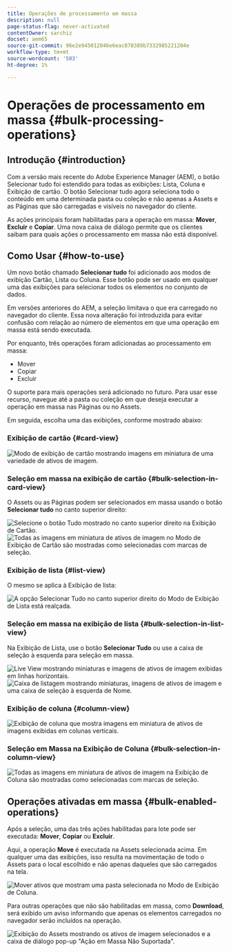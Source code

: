 ```yaml
---
title: Operações de processamento em massa
description: null
page-status-flag: never-activated
contentOwner: sarchiz
docset: aem65
source-git-commit: 96e2e945012046e6eac878389b7332985221204e
workflow-type: tm+mt
source-wordcount: '503'
ht-degree: 1%

---
```



# Operações de processamento em massa {#bulk-processing-operations}

## Introdução {#introduction}

Com a versão mais recente do Adobe Experience Manager (AEM), o botão Selecionar tudo foi estendido para todas as exibições: Lista, Coluna e Exibição de cartão. O botão Selecionar tudo agora seleciona todo o conteúdo em uma determinada pasta ou coleção e não apenas a Assets e as Páginas que são carregadas e visíveis no navegador do cliente.

As ações principais foram habilitadas para a operação em massa: **Mover**, **Excluir** e **Copiar**. Uma nova caixa de diálogo permite que os clientes saibam para quais ações o processamento em massa não está disponível.

## Como Usar {#how-to-use}

Um novo botão chamado **Selecionar tudo** foi adicionado aos modos de exibição Cartão, Lista ou Coluna. Esse botão pode ser usado em qualquer uma das exibições para selecionar todos os elementos no conjunto de dados.

Em versões anteriores do AEM, a seleção limitava o que era carregado no navegador do cliente. Essa nova alteração foi introduzida para evitar confusão com relação ao número de elementos em que uma operação em massa está sendo executada.

Por enquanto, três operações foram adicionadas ao processamento em massa:

* Mover
* Copiar
* Excluir

O suporte para mais operações será adicionado no futuro.
Para usar esse recurso, navegue até a pasta ou coleção em que deseja executar a operação em massa nas Páginas ou no Assets.

Em seguida, escolha uma das exibições, conforme mostrado abaixo:

### Exibição de cartão {#card-view}

![Modo de exibição de cartão mostrando imagens em miniatura de uma variedade de ativos de imagem.](assets/unu.png)

### Seleção em massa na exibição de cartão {#bulk-selection-in-card-view}

O Assets ou as Páginas podem ser selecionados em massa usando o botão **Selecionar tudo** no canto superior direito:

![Selecione o botão Tudo mostrado no canto superior direito na Exibição de Cartão.](assets/doi.png) ![Todas as imagens em miniatura de ativos de imagem no Modo de Exibição de Cartão são mostradas como selecionadas com marcas de seleção.](assets/trei.png)

### Exibição de lista {#list-view}

O mesmo se aplica à Exibição de lista:

![A opção Selecionar Tudo no canto superior direito do Modo de Exibição de Lista está realçada.](assets/patru_modified.png)

### Seleção em massa na exibição de lista {#bulk-selection-in-list-view}

Na Exibição de Lista, use o botão **Selecionar Tudo** ou use a caixa de seleção à esquerda para seleção em massa.

![Live View mostrando miniaturas e imagens de ativos de imagem exibidas em linhas horizontais.](assets/cinci.png) ![Caixa de listagem mostrando miniaturas, imagens de ativos de imagem e uma caixa de seleção à esquerda de Nome.](assets/sase.png)

### Exibição de coluna {#column-view}

![Exibição de coluna que mostra imagens em miniatura de ativos de imagens exibidas em colunas verticais.](assets/sapte.png)

### Seleção em Massa na Exibição de Coluna {#bulk-selection-in-column-view}

![Todas as imagens em miniatura de ativos de imagem na Exibição de Coluna são mostradas como selecionadas com marcas de seleção.](assets/opt.png)

## Operações ativadas em massa {#bulk-enabled-operations}

Após a seleção, uma das três ações habilitadas para lote pode ser executada: **Mover**, **Copiar** ou **Excluir**.

Aqui, a operação **Move** é executada na Assets selecionada acima. Em qualquer uma das exibições, isso resulta na movimentação de todo o Assets para o local escolhido e não apenas daqueles que são carregados na tela.

![Mover ativos que mostram uma pasta selecionada no Modo de Exibição de Coluna.](assets/noua.png)

Para outras operações que não são habilitadas em massa, como **Download**, será exibido um aviso informando que apenas os elementos carregados no navegador serão incluídos na operação.

![Exibição do Assets mostrando os ativos de imagem selecionados e a caixa de diálogo pop-up &quot;Ação em Massa Não Suportada&quot;.](assets/zece.png)
